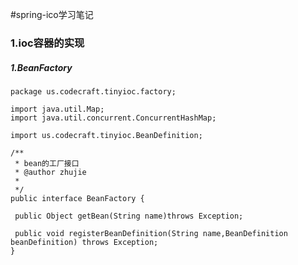 #spring-ico学习笔记

### 1.ioc容器的实现
##### 1.BeanFactory
```
package us.codecraft.tinyioc.factory;

import java.util.Map;
import java.util.concurrent.ConcurrentHashMap;

import us.codecraft.tinyioc.BeanDefinition;

/**
 * bean的工厂接口
 * @author zhujie
 *
 */
public interface BeanFactory {
 
 public Object getBean(String name)throws Exception;
 
 public void registerBeanDefinition(String name,BeanDefinition beanDefinition) throws Exception;
}
```










